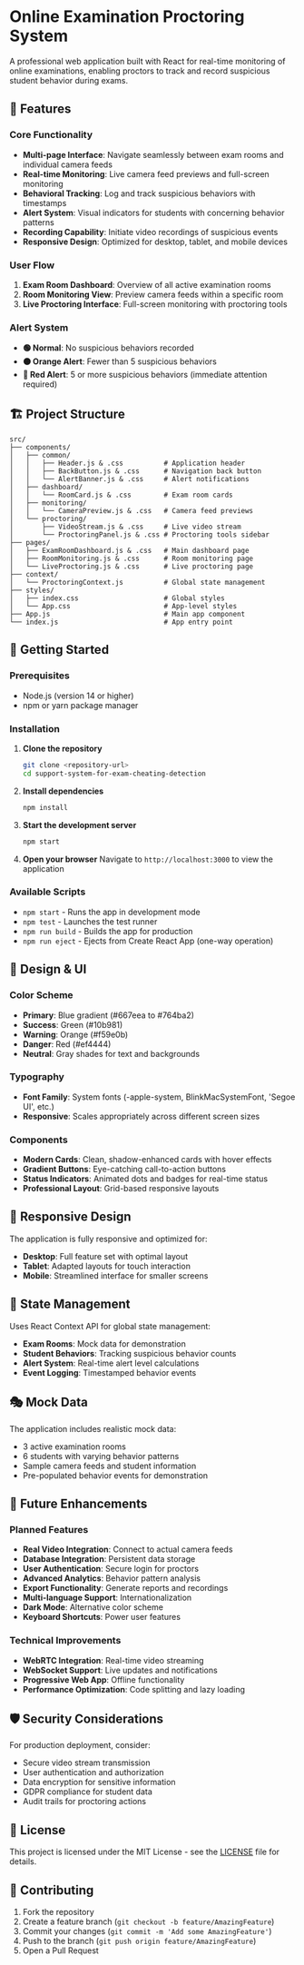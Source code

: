 # Online Examination Proctoring System

A professional web application built with React for real-time monitoring of online examinations, enabling proctors to track and record suspicious student behavior during exams.

## 🎯 Features

### Core Functionality
- **Multi-page Interface**: Navigate seamlessly between exam rooms and individual camera feeds
- **Real-time Monitoring**: Live camera feed previews and full-screen monitoring
- **Behavioral Tracking**: Log and track suspicious behaviors with timestamps
- **Alert System**: Visual indicators for students with concerning behavior patterns
- **Recording Capability**: Initiate video recordings of suspicious events
- **Responsive Design**: Optimized for desktop, tablet, and mobile devices

### User Flow
1. **Exam Room Dashboard**: Overview of all active examination rooms
2. **Room Monitoring View**: Preview camera feeds within a specific room
3. **Live Proctoring Interface**: Full-screen monitoring with proctoring tools

### Alert System
- **🟢 Normal**: No suspicious behaviors recorded
- **🟠 Orange Alert**: Fewer than 5 suspicious behaviors
- **🔴 Red Alert**: 5 or more suspicious behaviors (immediate attention required)

## 🏗️ Project Structure

```
src/
├── components/
│   ├── common/
│   │   ├── Header.js & .css          # Application header
│   │   ├── BackButton.js & .css      # Navigation back button
│   │   └── AlertBanner.js & .css     # Alert notifications
│   ├── dashboard/
│   │   └── RoomCard.js & .css        # Exam room cards
│   ├── monitoring/
│   │   └── CameraPreview.js & .css   # Camera feed previews
│   └── proctoring/
│       ├── VideoStream.js & .css     # Live video stream
│       └── ProctoringPanel.js & .css # Proctoring tools sidebar
├── pages/
│   ├── ExamRoomDashboard.js & .css   # Main dashboard page
│   ├── RoomMonitoring.js & .css      # Room monitoring page
│   └── LiveProctoring.js & .css      # Live proctoring page
├── context/
│   └── ProctoringContext.js          # Global state management
├── styles/
│   ├── index.css                     # Global styles
│   └── App.css                       # App-level styles
├── App.js                            # Main app component
└── index.js                          # App entry point
```

## 🚀 Getting Started

### Prerequisites
- Node.js (version 14 or higher)
- npm or yarn package manager

### Installation

1. **Clone the repository**
   ```bash
   git clone <repository-url>
   cd support-system-for-exam-cheating-detection
   ```

2. **Install dependencies**
   ```bash
   npm install
   ```

3. **Start the development server**
   ```bash
   npm start
   ```

4. **Open your browser**
   Navigate to `http://localhost:3000` to view the application

### Available Scripts

- `npm start` - Runs the app in development mode
- `npm test` - Launches the test runner
- `npm run build` - Builds the app for production
- `npm run eject` - Ejects from Create React App (one-way operation)

## 🎨 Design & UI

### Color Scheme
- **Primary**: Blue gradient (#667eea to #764ba2)
- **Success**: Green (#10b981)
- **Warning**: Orange (#f59e0b)
- **Danger**: Red (#ef4444)
- **Neutral**: Gray shades for text and backgrounds

### Typography
- **Font Family**: System fonts (-apple-system, BlinkMacSystemFont, 'Segoe UI', etc.)
- **Responsive**: Scales appropriately across different screen sizes

### Components
- **Modern Cards**: Clean, shadow-enhanced cards with hover effects
- **Gradient Buttons**: Eye-catching call-to-action buttons
- **Status Indicators**: Animated dots and badges for real-time status
- **Professional Layout**: Grid-based responsive layouts

## 📱 Responsive Design

The application is fully responsive and optimized for:
- **Desktop**: Full feature set with optimal layout
- **Tablet**: Adapted layouts for touch interaction
- **Mobile**: Streamlined interface for smaller screens

## 🔧 State Management

Uses React Context API for global state management:
- **Exam Rooms**: Mock data for demonstration
- **Student Behaviors**: Tracking suspicious behavior counts
- **Alert System**: Real-time alert level calculations
- **Event Logging**: Timestamped behavior events

## 🎭 Mock Data

The application includes realistic mock data:
- 3 active examination rooms
- 6 students with varying behavior patterns
- Sample camera feeds and student information
- Pre-populated behavior events for demonstration

## 🔮 Future Enhancements

### Planned Features
- **Real Video Integration**: Connect to actual camera feeds
- **Database Integration**: Persistent data storage
- **User Authentication**: Secure login for proctors
- **Advanced Analytics**: Behavior pattern analysis
- **Export Functionality**: Generate reports and recordings
- **Multi-language Support**: Internationalization
- **Dark Mode**: Alternative color scheme
- **Keyboard Shortcuts**: Power user features

### Technical Improvements
- **WebRTC Integration**: Real-time video streaming
- **WebSocket Support**: Live updates and notifications
- **Progressive Web App**: Offline functionality
- **Performance Optimization**: Code splitting and lazy loading

## 🛡️ Security Considerations

For production deployment, consider:
- Secure video stream transmission
- User authentication and authorization
- Data encryption for sensitive information
- GDPR compliance for student data
- Audit trails for proctoring actions

## 📄 License

This project is licensed under the MIT License - see the [LICENSE](LICENSE) file for details.

## 🤝 Contributing

1. Fork the repository
2. Create a feature branch (`git checkout -b feature/AmazingFeature`)
3. Commit your changes (`git commit -m 'Add some AmazingFeature'`)
4. Push to the branch (`git push origin feature/AmazingFeature`)
5. Open a Pull Request